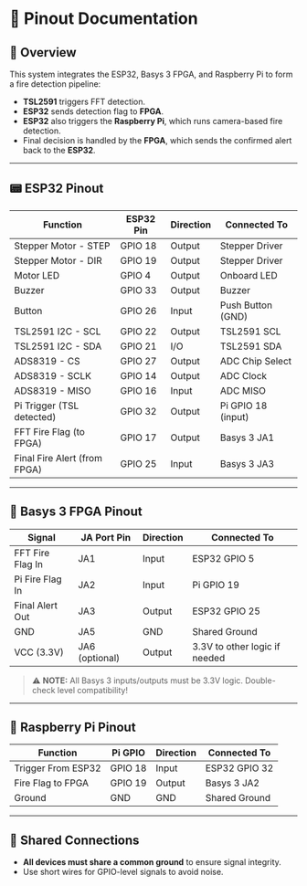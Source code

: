 
# 🔌 Pinout Documentation

## 🧠 Overview
This system integrates the ESP32, Basys 3 FPGA, and Raspberry Pi to form a fire detection pipeline:
- **TSL2591** triggers FFT detection.
- **ESP32** sends detection flag to **FPGA**.
- **ESP32** also triggers the **Raspberry Pi**, which runs camera-based fire detection.
- Final decision is handled by the **FPGA**, which sends the confirmed alert back to the **ESP32**.

---

## 📟 ESP32 Pinout

| Function                    | ESP32 Pin | Direction     | Connected To         |
|-----------------------------|-----------|---------------|----------------------|
| Stepper Motor - STEP        | GPIO 18   | Output        | Stepper Driver       |
| Stepper Motor - DIR         | GPIO 19   | Output        | Stepper Driver       |
| Motor LED                   | GPIO 4    | Output        | Onboard LED          |
| Buzzer                      | GPIO 33   | Output        | Buzzer               |
| Button                      | GPIO 26   | Input         | Push Button (GND)    |
| TSL2591 I2C - SCL           | GPIO 22   | Output        | TSL2591 SCL          |
| TSL2591 I2C - SDA           | GPIO 21   | I/O           | TSL2591 SDA          |
| ADS8319 - CS                | GPIO 27   | Output        | ADC Chip Select      |
| ADS8319 - SCLK              | GPIO 14   | Output        | ADC Clock            |
| ADS8319 - MISO              | GPIO 16   | Input         | ADC MISO             |
| Pi Trigger (TSL detected)   | GPIO 32   | Output        | Pi GPIO 18 (input)   |
| FFT Fire Flag (to FPGA)     | GPIO 17    | Output        | Basys 3 JA1          |
| Final Fire Alert (from FPGA)| GPIO 25   | Input         | Basys 3 JA3          |

---

## 🧠 Basys 3 FPGA Pinout

| Signal                | JA Port Pin | Direction | Connected To       |
|----------------------|-------------|-----------|--------------------|
| FFT Fire Flag In     | JA1         | Input     | ESP32 GPIO 5       |
| Pi Fire Flag In      | JA2         | Input     | Pi GPIO 19         |
| Final Alert Out      | JA3         | Output    | ESP32 GPIO 25      |
| GND                  | JA5         | GND       | Shared Ground      |
| VCC (3.3V)           | JA6 (optional) | Output | 3.3V to other logic if needed |

> ⚠️ **NOTE:** All Basys 3 inputs/outputs must be 3.3V logic. Double-check level compatibility!

---

## 🍓 Raspberry Pi Pinout

| Function                    | Pi GPIO | Direction | Connected To         |
|-----------------------------|---------|-----------|----------------------|
| Trigger From ESP32          | GPIO 18 | Input     | ESP32 GPIO 32        |
| Fire Flag to FPGA           | GPIO 19 | Output    | Basys 3 JA2          |
| Ground                      | GND     | GND       | Shared Ground        |

---

## 🔁 Shared Connections

- **All devices must share a common ground** to ensure signal integrity.
- Use short wires for GPIO-level signals to avoid noise.
